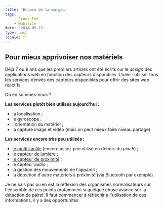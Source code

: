 ```yaml
---
title: 'Encore de la marge…'
tags:
    - Front-End
    - Mobilité
date: '2014-05-13'
type: post
locale: fr
---
```


## Pour mieux apprivoiser nos matériels

Déjà 7 ou 8 ans que les premiers articles ont été écrits sur le _design_ des applications web en fonction des capteurs disponibles. L'idée&nbsp;: utiliser tous les services dérivés des capteurs disponibles pour offrir des sites web réactifs.

Où en sommes-nous&nbsp;?

<!-- more -->

**Les services plutôt bien utilisés aujourd'hui&nbsp;:**

* la localisation ;
* le gyroscope ;
* l'orientation du matériel ;
* la capture image et vidéo (mais on peut mieux faire niveau partage).

**Les services encore très peu utilisés&nbsp;:**

* [le multi-tactile](https://developer.mozilla.org/en-US/docs/Web/Guide/Events/Touch_events 'Touch Events ", MDN') (encore assez peu utilisé en dehors du _pinch_) ;
* [le capteur de lumière](https://developer.mozilla.org/en-US/docs/Web/API/DeviceLightEvent/Using_light_sensors 'Using light sensors ", MDN') ;
* [le capteur de proximité](https://developer.mozilla.org/en-US/docs/Web/API/Proximity_Events 'Proximity Events ", MDN') ;
* le capteur audio ;
* la gestion des mouvements de l'appareil ;
* la détection d'autre matériels à proximité (via Bluetooth par exemple).

Je ne sais pas où en est la réflexion des organismes normalisateurs sur l'ensemble de ces points (notamment si quelque chose avance sur la détection de pairs). Il faut commencer à réfléchir à l'utilisation de ces informations, il y a des opportunités.
